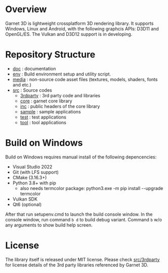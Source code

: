 # Overview

Garnet 3D is lightweight crossplatform 3D rendering library. It supports Windows, Linux and Android, with the following graphcis APIs: D3D11 and OpenGL/ES. The Vulkan and D3D12 support is in developing.

# Repository Structure

- [doc](doc/) : documentation
- [env](env/) : Build environment setup and utility script.
- [media](media/) : non-source code asset files (textures, models, shaders, fonts and etc.)
- [src](src/) : Source codes
  - [3rdparty](src/3rdparty/) : 3rd party code and libraries
  - [core](src/core/) : garnet core library
  - [inc](src/inc/) : public headers of the core library
  - [sample](src/sample/) : sample applications
  - [test](src/test/) : test applications
  - [tool](src/tool/) : tool applications

# Build on Windows

Build on Windows requires manual install of the following depencencies:

- Visual Studio 2022
- Git (with LFS support)
- CMake (3.16.3+)
- Python 3.8+ with pip
  - also needs termcolor package: python3.exe -m pip install --upgrade termcolor
- Vulkan SDK
- Qt6 (optional)

After that run setupenv.cmd to launch the build console window. In the console window, run command `b d` to build debug variant. Command `b` w/o any arguments to show build help screen.

# License
The library itself is released under MIT license. Please check [src/3rdparty](src/3rdparty) for license details of the 3rd party libraries referenced by Garnet 3D.